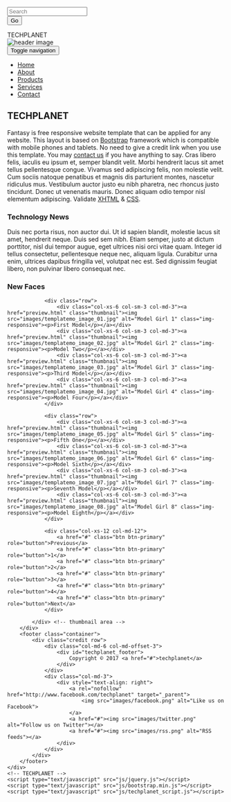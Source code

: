 <!DOCTYPE html>
<html>
<head>
	<meta charset="utf-8">
	<meta content='width=device-width, initial-scale=1.0, maximum-scale=1.0, user-scalable=0' name='viewport' />
	<meta name="viewport" content="width=device-width" />
	<title>techplanet - Technology planet</title>
	<meta name="keywords" content="" />
	<meta name="description" content="" />
	<link href="css/bootstrap.min.css" rel="stylesheet" type="text/css">
	<!-- Custom styles for this template -->
	<link href="css/justified-nav.css" rel="stylesheet" type="text/css">
	<link href="css/templatemo_style.css" rel="stylesheet" type="text/css">
<!-- 

Technology planet

http://www.techplanet.com/tm-393-techplanet

-->
	<!-- HTML 5 shim for IE backwards compatibility -->
		<!-- [if lt IE 9]>
		<script src="http://html5shim.googlecode.com/svn/trunk/html5.js">
		</script>
		<![endif]-->
</head>
<body>
	<div id="main_container">
		<div class="container" id="home">
			<div class="header">
				<a href="#">
				</a>
      			<form  action="#" method="get" class="navbar-form pull-right" role="search">
      				<div class="form-group">
      					<input type="text" class="form-control" placeholder="Search" id="keyword" name="keyword">
      				</div>
      				<button type="submit" class="btn btn-default" name="Search">Go</button>
      			</form>
				TECHPLANET             
			</div>
			<img src="images/header_image1.jpg" alt="header image" class="templatemo-header-img img-responsive cleaner">
			<div class="navbar templatemo-nav" id="navbar">
				<div class="navbar-header">		          	
		          	<button type="button" class="navbar-toggle" data-toggle="collapse" data-target=".navbar-collapse">
						<span class="sr-only">Toggle navigation</span>
						<span class="icon-bar"></span>
						<span class="icon-bar"></span>
						<span class="icon-bar"></span>
					</button>
		        </div>
      			<div class="navbar-collapse collapse">
			        <ul class="nav nav-justified">
			          <li class="active"><a href="index.html">Home</a></li>
	                  <li><a href="about.html">About</a></li>
			          <li><a href="preview.html">Products</a></li>
			          <li><a href="preview.html">Services</a></li>
			          <li><a href="contact.html">Contact</a></li>
			        </ul>
		      	</div> <!-- nav -->
	      	</div>
			<div class="row" id="thumbnails_container">            
				<div class="col-md-12">
					<h2>TECHPLANET</h2>
					<p>Fantasy is free responsive website template that can be applied for any website. This layout is based on <a rel="nofollow" href="http://getbootstrap.com" target="_parent">Bootstrap</a> framework which is compatible with mobile phones and tablets. No need to give a credit link when you use this template. You may <a rel="nofollow" href="http://www.templatemo.com/contact" target="_parent">contact us</a> if you have anything to say. Cras libero felis, iaculis eu ipsum et, semper blandit velit. Morbi hendrerit lacus sit amet tellus pellentesque congue. Vivamus sed adipiscing felis, non molestie velit. Cum sociis natoque penatibus et magnis dis parturient montes, nascetur ridiculus mus. Vestibulum auctor justo eu nibh pharetra, nec rhoncus justo tincidunt. Donec ut venenatis mauris. Donec aliquam odio tempor nisl elementum adipiscing. Validate <a href="http://validator.w3.org/check?uri=referer" rel="nofollow">XHTML</a> &amp; <a href="http://jigsaw.w3.org/css-validator/check/referer" rel="nofollow">CSS</a>.</p>
                    <h3>Technology News</h3>
                    <p>Duis nec porta risus, non auctor dui. Ut id sapien blandit, molestie lacus sit amet, hendrerit neque. Duis sed sem nibh. Etiam semper, justo at dictum porttitor, nisl dui tempor augue, eget ultrices nisi orci vitae quam. Integer id tellus consectetur, pellentesque neque nec, aliquam ligula. Curabitur urna enim, ultrices dapibus fringilla vel, volutpat nec est. Sed dignissim feugiat libero, non pulvinar libero consequat nec.</p>
                    <h3>New Faces</h3>
				</div>
                
				<div class="row">
					<div class="col-xs-6 col-sm-3 col-md-3"><a href="preview.html" class="thumbnail"><img src="images/templatemo_image_01.jpg" alt="Model Girl 1" class="img-responsive"><p>First Model</p></a></div>
					<div class="col-xs-6 col-sm-3 col-md-3"><a href="preview.html" class="thumbnail"><img src="images/templatemo_image_02.jpg" alt="Model Girl 2" class="img-responsive"><p>Model Two</p></a></div>
					<div class="col-xs-6 col-sm-3 col-md-3"><a href="preview.html" class="thumbnail"><img src="images/templatemo_image_03.jpg" alt="Model Girl 3" class="img-responsive"><p>Third Model</p></a></div>
					<div class="col-xs-6 col-sm-3 col-md-3"><a href="preview.html" class="thumbnail"><img src="images/templatemo_image_04.jpg" alt="Model Girl 4" class="img-responsive"><p>Model Four</p></a></div>
				</div>
                
				<div class="row">
					<div class="col-xs-6 col-sm-3 col-md-3"><a href="preview.html" class="thumbnail"><img src="images/templatemo_image_05.jpg" alt="Model Girl 5" class="img-responsive"><p>Fifth One</p></a></div>
					<div class="col-xs-6 col-sm-3 col-md-3"><a href="preview.html" class="thumbnail"><img src="images/templatemo_image_06.jpg" alt="Model Girl 6" class="img-responsive"><p>Model Sixth</p></a></div>
					<div class="col-xs-6 col-sm-3 col-md-3"><a href="preview.html" class="thumbnail"><img src="images/templatemo_image_07.jpg" alt="Model Girl 7" class="img-responsive"><p>Seventh Model</p></a></div>
					<div class="col-xs-6 col-sm-3 col-md-3"><a href="preview.html" class="thumbnail"><img src="images/templatemo_image_08.jpg" alt="Model Girl 8" class="img-responsive"><p>Model Eighth</p></a></div>
				</div>
				
				<div class="col-xs-12 col-md-12">
                	<a href="#" class="btn btn-primary" role="button">Previous</a>
                    <a href="#" class="btn btn-primary" role="button">1</a>
                    <a href="#" class="btn btn-primary" role="button">2</a>
                    <a href="#" class="btn btn-primary" role="button">3</a>
                    <a href="#" class="btn btn-primary" role="button">4</a>
                    <a href="#" class="btn btn-primary" role="button">Next</a>
			  	</div>
                
			</div> <!-- thumbnail area -->  
		</div>
		<footer class="container">
			<div class="credit row">
				<div class="col-md-6 col-md-offset-3">
					<div id="techplanet_footer">
						Copyright © 2017 <a href="#">techplanet</a>
					</div>
				</div>
				<div class="col-md-3">
					<div style="text-align: right">
						<a rel="nofollow" href="http://www.facebook.com/techplanet" target="_parent">
                        	<img src="images/facebook.png" alt="Like us on Facebook">
                        </a>
						<a href="#"><img src="images/twitter.png" alt="Follow us on Twitter"></a>
						<a href="#"><img src="images/rss.png" alt="RSS feeds"></a>
					</div>
				</div>				
			</div>
		</footer>
	</div>
    <!-- TECHPLANET -->
    <script type="text/javascript" src="js/jquery.js"></script>
    <script type="text/javascript" src="js/bootstrap.min.js"></script>
    <script type="text/javascript" src="js/techplanet_script.js"></script>
</body>
</html>
